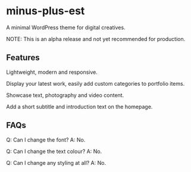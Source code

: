 # minus-plus-est

A minimal WordPress theme for digital creatives.

NOTE: This is an alpha release and not yet recommended for production.

## Features

Lightweight, modern and responsive.

Display your latest work, easily add custom categories to portfolio items.

Showcase text, photography and video content. 

Add a short subtitle and introduction text on the homepage.

## FAQs

Q: Can I change the font?
A: No.

Q: Can I change the text colour?
A: No.

Q: Can I change any styling at all?
A: No.
